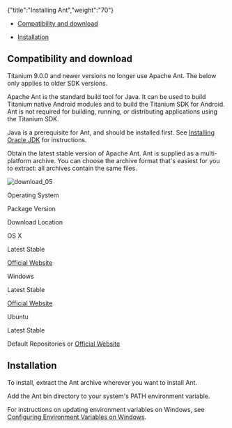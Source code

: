 {"title":"Installing Ant","weight":"70"}

* [Compatibility and download](#Compatibilityanddownload)

* [Installation](#Installation)


## Compatibility and download

Titanium 9.0.0 and newer versions no longer use Apache Ant. The below only applies to older SDK versions.

Apache Ant is the standard build tool for Java. It can be used to build Titanium native Android modules and to build the Titanium SDK for Android. Ant is not required for building, running, or distributing applications using the Titanium SDK.

Java is a prerequisite for Ant, and should be installed first. See [Installing Oracle JDK](/docs/appc/Titanium_SDK/Titanium_SDK_Getting_Started/Prerequisites/Installing_Oracle_JDK/) for instructions.

Obtain the latest stable version of Apache Ant. Ant is supplied as a multi-platform archive. You can choose the archive format that's easiest for you to extract: all archives contain the same files.

![download_05](/Images/appc/download/attachments/29004836/download_05.png)

Operating System

Package Version

Download Location

OS X

Latest Stable

[Official Website](http://ant.apache.org/bindownload.cgi)

Windows

Latest Stable

[Official Website](http://ant.apache.org/bindownload.cgi)

Ubuntu

Latest Stable

Default Repositories or [Official Website](http://ant.apache.org/bindownload.cgi)

## Installation

To install, extract the Ant archive wherever you want to install Ant.

Add the Ant bin directory to your system's PATH environment variable.

For instructions on updating environment variables on Windows, see [Configuring Environment Variables on Windows](/docs/appc/Titanium_SDK/Titanium_SDK_Getting_Started/Installation_and_Configuration/Software_Locations_and_Environment_Variables/#ConfiguringEnvironmentVariablesonWindows).
